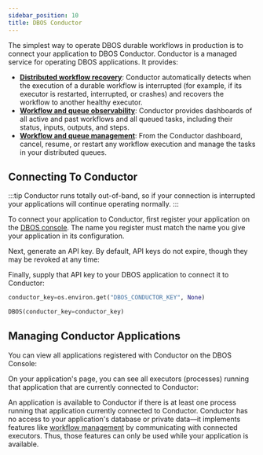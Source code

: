 ```yaml
---
sidebar_position: 10
title: DBOS Conductor
---
```


The simplest way to operate DBOS durable workflows in production is to connect your application to DBOS Conductor.
Conductor is a managed service for operating DBOS applications.
It provides:

- [**Distributed workflow recovery**](./workflow-recovery.md): Conductor automatically detects when the execution of a durable workflow is interrupted (for example, if its executor is restarted, interrupted, or crashes) and recovers the workflow to another healthy executor.
- [**Workflow and queue observability**](./workflow-management.md): Conductor provides dashboards of all active and past workflows and all queued tasks, including their status, inputs, outputs, and steps.
- [**Workflow and queue management**](./workflow-management.md): From the Conductor dashboard, cancel, resume, or restart any workflow execution and manage the tasks in your distributed queues.


## Connecting To Conductor

:::tip
Conductor runs totally out-of-band, so if your connection is interrupted your applications will continue operating normally.
:::

To connect your application to Conductor, first register your application on the [DBOS console](https://console.dbos.dev).
The name you register must match the name you give your application in its configuration.

Next, generate an API key.
By default, API keys do not expire, though they may be revoked at any time:

Finally, supply that API key to your DBOS application to connect it to Conductor:
<LargeTabs groupId="language" queryString="language">
<LargeTabItem value="python" label="Python">

```python
conductor_key=os.environ.get("DBOS_CONDUCTOR_KEY", None)

DBOS(conductor_key=conductor_key)
```
</LargeTabItem>
<LargeTabItem value="typescript" label="TypeScript">
</LargeTabItem>
</LargeTabs>

## Managing Conductor Applications

You can view all applications registered with Conductor on the DBOS Console:

On your application's page, you can see all executors (processes) running that application that are currently connected to Conductor:

An application is available to Conductor if there is at least one process running that application currently connected to Conductor.
Conductor has no access to your application's database or private data&mdash;it implements features like [workflow management](./workflow-management.md) by communicating with connected executors.
Thus, those features can only be used while your application is available.